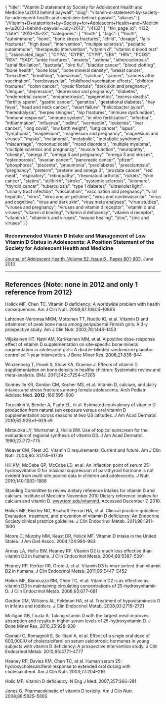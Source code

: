 {
    "title": "Vitamin D statement by Society for Adolescent Health and Medicine \u2013 behind paywall",
    "slug": "vitamin-d-statement-by-society-for-adolescent-health-and-medicine-behind-paywall",
    "aliases": [
        "/Vitamin+D+statement+by+Society+for+Adolescent+Health+and+Medicine+\u2013+behind+paywall+July+2013",
        "/4132"
    ],
    "tiki_page_id": 4132,
    "date": "2013-05-23",
    "categories": [
        "Youth"
    ],
    "tags": [
        "Youth",
        "autoimmune",
        "bone",
        "bone stress fractures",
        "child",
        "dosage",
        "falls fractures",
        "high dose",
        "intervention",
        "multiple sclerosis",
        "pediatric autoimmune",
        "therapeutic intervention",
        "vitamin d",
        "vitamin d blood test"
    ],
    "associated_tags": [
        "CYPA",
        "CYPB",
        "CYPR",
        "EBV",
        "HRV",
        "PCOS",
        "RSV",
        "SAD",
        "ankle fractures",
        "anxiety",
        "asthma",
        "atherosclerosis",
        "atrial fibrillation",
        "bacteria",
        "bird flu",
        "bladder cancer",
        "blood clotting",
        "bone health",
        "bone loss",
        "bone mineral density",
        "breast cancer",
        "breastfed",
        "breathing",
        "caesarean",
        "calcium",
        "cancer",
        "cancers after vaccination",
        "cardiovascular",
        "childhood vaccination effects",
        "children fractures",
        "colon cancer",
        "cystic fibrosis",
        "dark skin and pregnancy",
        "dengue",
        "depression",
        "depression and pregnancy",
        "diabetes",
        "endometrial cancer",
        "endometriosis",
        "epigenetics",
        "excess deaths",
        "fertility sperm",
        "gastric cancer",
        "genetics",
        "gestational diabetes",
        "hay fever",
        "head and neck cancer",
        "heart failure",
        "helicobacter pylori",
        "hemodialysis",
        "herpes shingles",
        "hip fractures",
        "immune dysfunction",
        "immune response",
        "immune system",
        "in vitro fertilization",
        "infection",
        "inflammation",
        "influenza",
        "iodine",
        "ivermectin",
        "leukemia",
        "liver cancer",
        "long covid",
        "low birth weight",
        "lung cancer",
        "lupus",
        "lymphoma",
        "magnesium",
        "magnesium and pregnancy",
        "magnesium and viruses",
        "masks",
        "melanoma",
        "metabolic",
        "metabolic syndrome",
        "miscarriage",
        "mononucleosis",
        "mood disorders",
        "multiple myeloma",
        "multiple sclerosis and pregnancy",
        "muscle function",
        "neuropathy",
        "obesity",
        "omega 3",
        "omega 3 and pregnancy",
        "omega 3 and viruses",
        "osteoporosis",
        "ovarian cancer",
        "pancreatic cancer",
        "pfizer",
        "phosphorus",
        "placenta",
        "pneumonia",
        "prediabetes",
        "preeclampsia",
        "pregnancy",
        "preterm",
        "preterm and omega 3",
        "prostate cancer",
        "red meat",
        "respiratory",
        "retinopathy",
        "rheumatoid arthritis",
        "rickets",
        "skin cancer",
        "statins",
        "stillbirth",
        "stroke",
        "systemic sclerosis",
        "telomere",
        "thyroid cancer",
        "tuberculosis",
        "type 1 diabetes",
        "ultraviolet light",
        "urinary tract infection",
        "vaccination",
        "vaccination and pregnancy",
        "viral hepatitis",
        "virus",
        "virus and air pollution",
        "virus and cardiovascular",
        "virus and cognitive",
        "virus and dark skin",
        "virus meta analyses",
        "virus studies",
        "viruses and pregnancy",
        "viruses and vitamin d receptor",
        "vitamin d and viruses",
        "vitamin d binding",
        "vitamin d deficiency",
        "vitamin d receptor",
        "vitamin k",
        "vitamin k and viruses",
        "wound healing",
        "zinc",
        "zinc and viruses"
    ]
}


### Recommended Vitamin D Intake and Management of Low Vitamin D Status in Adolescents: A Position Statement of the Society for Adolescent Health and Medicine

[Journal of Adolescent Health, Volume 52, Issue 6 , Pages 801-803,](http://www.jahonline.org/article/PIIS1054139X13002012/abstract?rss=yes%20) June 2013

---

## References {Note: none in 2012 and only 1 reference from 2012}

Holick MF, Chen TC. Vitamin D deficiency: A worldwide problem with health consequences. Am J Clin Nutr. 2008;87:1080S–1086S

Lehtonen-Veromaa MKM, Mottonen TT, Nuotio IO, et al. Vitamin D and attainment of peak bone mass among peripubertal Finnish girls: A 3-y prospective study. Am J Clin Nutr. 2002;76:1446–1453

Viljakainen HT, Natri AM, Karkkainen MM, et al. A positive dose-response effect of vitamin D supplementation on site-specific bone mineral augmentation in adolescent girls: A double-blinded randomized placebo-controlled 1-year intervention. J Bone Miner Res. 2006;21:836–844

Winzenberg T, Powel S, Shaw KA, Graeme J. Effects of vitamin D supplementation on bone density in healthy children: Systematic review and meta-analysis. BMJ. 2011;342:c7254–c7265

Sonneville KR, Gordon CM, Kocher MS, et al. Vitamin D, calcium, and dairy intakes and stress fractures among female adolescents. Arch Pediatr Adolesc Med.  **2012** ;166:595–600

Terushkin V, Bender A, Psaty EL, et al. Estimated equivalency of vitamin D production from natural sun exposure versus oral vitamin D supplementation across seasons at two US latitudes. J Am Acad Dermatol. 2010;62:929.e1–929.e9

Matsuoka LY, Wortsman J, Hollis BW. Use of topical sunscreen for the evaluation of regional synthesis of vitamin D3. J Am Acad Dermatol. 1990;22:772–775

Weaver CM, Fleet JC. Vitamin D requirements: Current and future. Am J Clin Nutr. 2004;80: S1735–S1739

Hill KM, McCabe GP, McCabe LD, et al. An inflection point of serum 25-hydroxyvitamin D for maximal suppression of parathyroid hormone is not evident from multi-site pooled data in children and adolescents. J Nutr. 2010;140:1983–1988

Standing Committee to review dietary reference intakes for vitamin D and calcium. Institute of Medicine November 2010 Dietary reference intakes for calcium and vitamin D. www.iom.edu/vitamind, Accessed December 7, 2010.

Holick MF, Binkley NC, Bischoff-Ferrari HA, et al. Clinical practice guideline: Evaluation, treatment, and prevention of vitamin D deficiency: An Endocrine Society clinical practice guideline. J Clin Endocrinol Metab. 2011;96:1911–1930

Moore C, Murphy MM, Keast DR, Holick MF. Vitamin D intake in the United States. J Am Diet Assoc. 2004;104:980–983

Armas LA, Hollis BW, Heaney RP. Vitamin D2 is much less effective than vitamin D3 in humans. J Clin Endocrinol Metab. 2004;89:5387–5391

Heaney RP, Recker RR, Grote J, et al. Vitamin D3 is more potent than vitamin D2 in humans. J Clin Endocrinol Metab. 2011;96:E447–E452

Holick MF, Biancuzzo RM, Chen TC, et al. Vitamin D2 is as effective as vitamin D3 in maintaining circulating concentrations of 25-hydroxyvitamin D. J Clin Endocrinol Metab. 2008;93:677–681

Gordon CM, Williams AL, Feldman HA, et al. Treatment of hypovitaminosis D in infants and toddlers. J Clin Endocrinol Metab. 2008;93:2716–2721

Mulligan GB, Licata A. Taking vitamin D with the largest meal improves absorption and results in higher serum levels of 25-hydroxyvitamin D. J Bone Miner Res. 2010;25:928–930

Cipriani C, Romagnoli E, Scillitani A, et al. Effect of a single oral dose of 600,000IU of cholecalciferol on serum calciotropic hormones in young subjects with vitamin D deficiency: A prospective intervention study. J Clin Endocrinol Metab. 2010;95:4771–4777

Heaney RP, Davies KM, Chen TC, et al. Human serum 25-hydroxycholecalciferol response to extended oral dosing with cholecalciferol. Am J Clin Nutr. 2003;77:204–210

Holic MF. Vitamin D deficiency. N Eng J Med. 2007;357:266–281

Jones G. Pharmacokinetic of vitamin D toxicity. Am J Clin Nutr. 2008;88:582S–586S